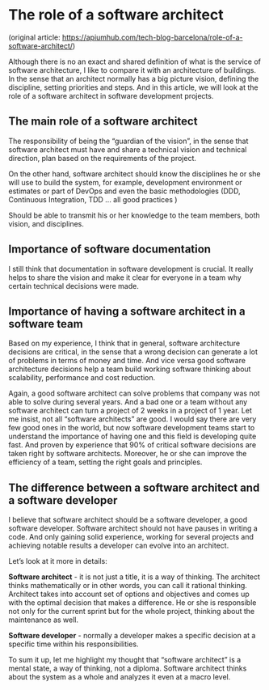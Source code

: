 # The role of a software architect

(original article: https://apiumhub.com/tech-blog-barcelona/role-of-a-software-architect/)

Although there is no an exact and shared definition of what is the service of software architecture, I like to compare it with an architecture of buildings. In the sense that an architect normally has a big picture vision, defining the discipline, setting priorities and steps. And in this article, we will look at the role of a software architect in software development projects.      

## The main role of a software architect

The responsibility of being the “guardian of the vision”, in the sense that software architect must have and share a technical vision and technical direction, plan based on the requirements of the project.

On the other hand, software architect should know the disciplines he or she will use to build the system, for example, development environment or estimates or part of DevOps and even the basic methodologies (DDD, Continuous Integration, TDD … all good practices )

Should be able to transmit his or her knowledge to the team members, both vision, and disciplines.

## Importance of software documentation

I still think that documentation in software development is crucial. It really helps to share the vision and make it clear for everyone in a team why certain technical decisions were made.

## Importance of having a software architect in a software team

Based on my experience, I think that in general, software architecture decisions are critical, in the sense that a wrong decision can generate a lot of problems in terms of money and time. And vice versa good software architecture decisions help a team build working software thinking about scalability, performance and cost reduction.

Again, a good software architect can solve problems that company was not able to solve during several years. And a bad one or a team without any software architect can turn a project of 2 weeks in a project of 1 year. Let me insist, not all “software architects” are good. I would say there are very few good ones in the world, but now software development teams start to understand the importance of having one and this field is developing quite fast. And proven by experience that 90% of critical software decisions are taken right by software architects. Moreover, he or she can improve the efficiency of a team, setting the right goals and principles.

## The difference between a software architect and a software developer

I believe that software architect should be a software developer, a good software developer. Software architect should not have pauses in writing a code. And only gaining solid experience, working for several projects and achieving notable results a developer can evolve into an architect.

Let’s look at it more in details:

**Software architect** - it is not just a title, it is a way of thinking. The architect thinks mathematically or in other words, you can call it rational thinking. Architect takes into account set of options and objectives and comes up with the optimal decision that makes a difference. He or she is responsible not only for the current sprint but for the whole project, thinking about the maintenance as well.

**Software developer** - normally a developer makes a specific decision at a specific time within his responsibilities.

To sum it up, let me highlight my thought that “software architect” is a mental state, a way of thinking, not a diploma. Software architect thinks about the system as a whole and analyzes it even at a macro level.
